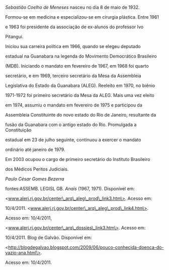 

*Sebastião Coelho de Meneses* nasceu no dia 8 de maio de 1932.



Formou-se em medicina e especializou-se em cirurgia plástica. Entre 1961

e 1963 foi presidente da associação de ex-alunos do professor Ivo

Pitangui.



Iniciou sua carreira política em 1966, quando se elegeu deputado

estadual na Guanabara na legenda do Movimento Democrático Brasileiro

(MDB). Iniciando o mandato em fevereiro de 1967, em 1968 foi quarto

secretário, e em 1969, terceiro secretário da Mesa da Assembleia

Legislativa do Estado da Guanabara (ALEG). Reeleito em 1970, no biênio

1971-1972 foi primeiro secretário da Mesa da ALEG. Mais uma vez eleito

em 1974, assumiu o mandato em fevereiro de 1975 e participou da

Assembleia Constituinte do novo estado do Rio de Janeiro, resultante da

fusão da Guanabara com o antigo estado do Rio. Promulgada a Constituição

estadual em 23 de julho seguinte, continuou a exercer o mandato

ordinário até janeiro de 1979.



Em 2003 ocupou o cargo de primeiro secretário do Instituto Brasileiro

dos Médicos Peritos Judiciais.



*Paulo César Gomes Bezerra*



fontes:ASSEMB. LEGISL GB. *Anais* (1967, 1971). Disponível em:

\<www.alerj.rj.gov.br/center\_arq\_aleg\_prod\_link3.htm\>. Acesso em:

10/4/2011. \<www.alerj.rj.gov.br/center\_arq\_aleg\_prod\_link4.htm\>.

Acesso em: 10/4/2011,

\<www.alerj.rj.gov.br/center\_arq\_dossies\_link3.htm\>. Acesso em:

10/4/2011. Blog de Galvão. Disponível em:

\<http://blogdegalvao.blogspot.com/2009/06/pouco-conhecida-doenca-do-vazio-ana.html\>.

Acesso em: 10/4/2011.

